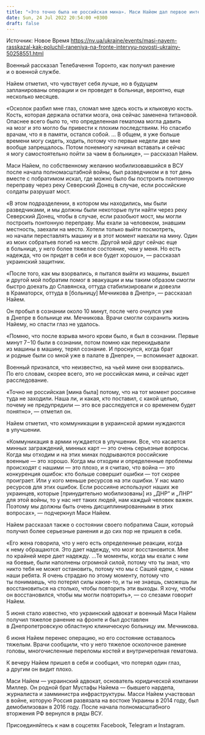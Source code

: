 ```yaml
---
title: "«Это точно была не российская мина». Маси Найем дал первое интервью после тяжелого ранения на фронте"
date: Sun, 24 Jul 2022 20:54:00 +0300
draft: false
---
```

Источник: Новое Время https://nv.ua/ukraine/events/masi-nayem-rasskazal-kak-poluchil-raneniya-na-fronte-intervyu-novosti-ukrainy-50258551.html


Военный рассказал Телебачення Торонто, как получил ранение и о военной службе.

Найем отметил, что чувствует себя лучше, но в будущем запланированы операции и он проведет в больнице, вероятно, еще несколько месяцев.

«Осколок разбил мне глаз, сломал мне здесь кость и клыковую кость. Кость, которая держала остатки мозга, она сейчас заменена титановой. Опаснее всего было то, что определенная гематома могла давить на мозг и это могло бы привести к плохим последствиям. Но спасибо врачам, что я в памяти, остался собой. … В общем, я уже больше времени могу сидеть, ходить, потому что первые недели две мне вообще запрещалось. Потом понемногу начинал вставать и сейчас я могу самостоятельно пойти за чаем в больнице», — рассказал Найем.

Маси Найем, по собственному желанию мобилизовавшийся в ВСУ после начала полномасштабной войны, был разведчиком и в тот день вместе с побратимом искал, где можно было бы построить понтонную переправу через реку Северский Донец в случае, если российские солдаты разрушат мост.

«В этом подразделении, в котором мы находились, мы были разведчиками, и мы должны были некоторые пути найти через реку Северский Донец, чтобы в случае, если разобьют мост, мы могли построить понтонную переправу. Мы ехали за человеком, знавшим местность, заехали на место. Хотели только выйти посмотреть, но начали переставлять машину и в этот момент наехали на мину. Один из моих собратьев погиб на месте. Другой мой друг сейчас еще в больнице, у него более тяжелое состояние, чем у меня. Но есть надежда, что он придет в себя и все будет хорошо», — рассказал украинский защитник.

«После того, как мы взорвались, я пытался выйти из машины, вышел и другой мой побратим помог в эвакуации и мы таким образом смогли быстро доехать до Славянска, оттуда стабилизировали и довезли в Краматорск, оттуда в [больницу] Мечникова в Днепр», — рассказал Найем.

Он пробыл в сознании около 10 минут, после чего очнулся уже в Днепре в больнице им. Мечникова. Врачи смогли сохранить жизнь Найему, но спасти глаз не удалось.

«Помню, что после взрыва много крови было, я был в сознании. Первые минут 7−10 были в сознании, потом помню как перекидывали из машины в машину, терял сознание. И проснулся, когда брат и родные были со мной уже в палате в Днепре», — вспоминает адвокат.

Военный признался, что неизвестно, на чьей мине они взорвались. По его словам, скорее всего, это не российская мина, и сейчас идет расследование.

«Точно не российская [мина была] потому, что на тот момент россияне туда не заходили. Наша ли, и какая, кто поставил, с какой целью, почему не предупредили — это все расследуется и со временем будет понятно», — отметил он.

Найем отметил, что коммуникации в украинской армии нуждаются в улучшении.

«Коммуникация в армии нуждается в улучшении. Все, что касается минных заграждений, минных карт — это очень серьезные вопросы. Когда мы отходим и на этих минах подрываются российские военные — это хорошо. Когда мы отходим и определенные проблемы происходят с нашими — это плохо, и я считаю, что война — это конкуренция ошибок: кто больше совершит ошибки — тот скорее проиграет. Или у кого меньше ресурсов на эти ошибки. У нас мало ресурсов для этих ошибок. Если россияне используют наших же украинцев, которые [принудительно мобилизованы] из „ДНР“ и „ЛНР“ для этой войны, то у нас нет таких людей, нам каждый человек важен. Поэтому мы должны быть очень дисциплинированными в этих вопросах», — подчеркнул Маси Найем.

Найем рассказал также о состоянии своего побратима Саши, который получил более серьезные ранения и до сих пор не пришел в себя.

«Его жена говорила, что у него есть определенные реакции, когда к нему обращаются. Это дает надежду, что мозг восстановится. Мне по крайней мере дает надежду. …Те моменты, когда мы ехали с ним на боевые, были наполнены огромной силой, потому что ты знал, что никто тебя не может остановить, потому что мы с Сашей едем, с нами наши ребята. Я очень страдаю по этому моменту, потому что ты понимаешь, что потерял силы какие-то, и ты не знаешь, сможешь ли восстановиться на столько, чтобы повторить эти выходы. Я хочу, чтобы он восстановился, чтобы мы могли повторить», — со слезами говорит Найем.

 5 июня стало известно, что украинский адвокат и военный Маси Найем получил тяжелое ранение на фронте и был доставлен в Днепропетровскую областную клиническую больницу им. Мечникова.

6 июня Найем перенес операцию, но его состояние оставалось тяжелым. Врачи сообщили, что у него тяжелое осколочное ранение головы, многочисленные переломы костей и внутричерепная гематома.

 К вечеру Найем пришел в себя и сообщил, что потерял один глаз, а другим он видит плохо.

Маси Найем — украинский адвокат, основатель юридической компании Миллер. Он родной брат Мустафы Найема — бывшего нардепа, журналиста и замминистра инфраструктуры. Масси Найем участвовал в войне, которую Россия развязала на востоке Украины в 2014 году, был демобилизован в 2016 году. После начала полномасштабного вторжения РФ вернулся в ряды ВСУ.

Присоединяйтесь к нам в соцсетях Facebook, Telegram и Instagram.
